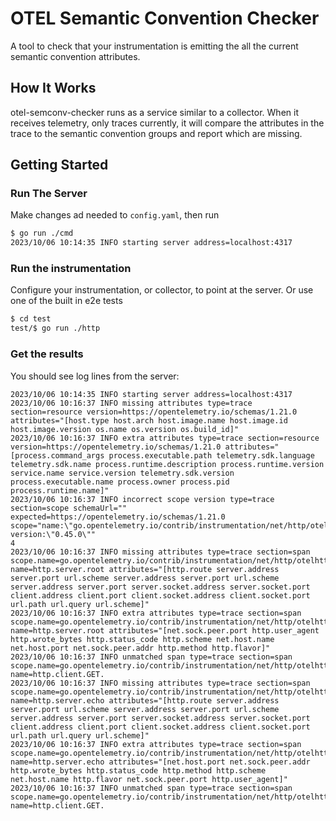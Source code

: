 # OTEL Semantic Convention Checker


A tool to check that your instrumentation is emitting the all the current semantic convention attributes.

## How It Works

otel-semconv-checker runs as a service similar to a collector.  When it receives telemetry, only traces currently, it will compare the attributes in the trace to the semantic convention groups and report which are missing.

## Getting Started

### Run The Server

Make changes ad needed to `config.yaml`, then run 

```bash
$ go run ./cmd
2023/10/06 10:14:35 INFO starting server address=localhost:4317
```

### Run the instrumentation

Configure your instrumentation, or collector, to point at the server. Or use one of the built in e2e tests

```bash
$ cd test
test/$ go run ./http
```

### Get the results

You should see log lines from the server:

```log
2023/10/06 10:14:35 INFO starting server address=localhost:4317
2023/10/06 10:16:37 INFO missing attributes type=trace section=resource version=https://opentelemetry.io/schemas/1.21.0 attributes="[host.type host.arch host.image.name host.image.id host.image.version os.name os.version os.build_id]"
2023/10/06 10:16:37 INFO extra attributes type=trace section=resource version=https://opentelemetry.io/schemas/1.21.0 attributes="[process.command_args process.executable.path telemetry.sdk.language telemetry.sdk.name process.runtime.description process.runtime.version service.name service.version telemetry.sdk.version process.executable.name process.owner process.pid process.runtime.name]"
2023/10/06 10:16:37 INFO incorrect scope version type=trace section=scope schemaUrl="" expected=https://opentelemetry.io/schemas/1.21.0 scope="name:\"go.opentelemetry.io/contrib/instrumentation/net/http/otelhttp\"  version:\"0.45.0\""
4
2023/10/06 10:16:37 INFO missing attributes type=trace section=span scope.name=go.opentelemetry.io/contrib/instrumentation/net/http/otelhttp name=http.server.root attributes="[http.route server.address server.port url.scheme server.address server.port url.scheme server.address server.port server.socket.address server.socket.port client.address client.port client.socket.address client.socket.port url.path url.query url.scheme]"
2023/10/06 10:16:37 INFO extra attributes type=trace section=span scope.name=go.opentelemetry.io/contrib/instrumentation/net/http/otelhttp name=http.server.root attributes="[net.sock.peer.port http.user_agent http.wrote_bytes http.status_code http.scheme net.host.name net.host.port net.sock.peer.addr http.method http.flavor]"
2023/10/06 10:16:37 INFO unmatched span type=trace section=span scope.name=go.opentelemetry.io/contrib/instrumentation/net/http/otelhttp name=http.client.GET.
2023/10/06 10:16:37 INFO missing attributes type=trace section=span scope.name=go.opentelemetry.io/contrib/instrumentation/net/http/otelhttp name=http.server.echo attributes="[http.route server.address server.port url.scheme server.address server.port url.scheme server.address server.port server.socket.address server.socket.port client.address client.port client.socket.address client.socket.port url.path url.query url.scheme]"
2023/10/06 10:16:37 INFO extra attributes type=trace section=span scope.name=go.opentelemetry.io/contrib/instrumentation/net/http/otelhttp name=http.server.echo attributes="[net.host.port net.sock.peer.addr http.wrote_bytes http.status_code http.method http.scheme net.host.name http.flavor net.sock.peer.port http.user_agent]"
2023/10/06 10:16:37 INFO unmatched span type=trace section=span scope.name=go.opentelemetry.io/contrib/instrumentation/net/http/otelhttp name=http.client.GET.
```